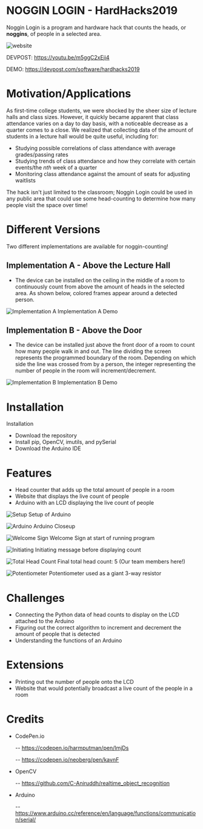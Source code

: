 # NOGGIN LOGIN - HardHacks2019
Noggin Login is a program and hardware hack that counts the heads, or __noggins__, of people in a selected area.

![website](media/noggin-login.png)

DEVPOST: https://youtu.be/m5ggC2xEji4

DEMO: https://devpost.com/software/hardhacks2019

# Motivation/Applications
As first-time college students, we were shocked by the sheer size of lecture halls and class sizes. However, it quickly became apparent that class attendance varies on a day to day basis, with a noticeable decrease as a quarter comes to a close. We realized that collecting data of the amount of students in a lecture hall would be quite useful, including for:
- Studying possible correlations of class attendance with average grades/passing rates
- Studying trends of class attendance and how they correlate with certain events/the _nth_ week of a quarter
- Monitoring class attendance against the amount of seats for adjusting waitlists

The hack isn't just limited to the classroom; Noggin Login could be used in any public area that could use some head-counting to determine how many people visit the space over time!

# Different Versions
Two different implementations are available for noggin-counting!

## Implementation A - Above the Lecture Hall
- The device can be installed on the ceiling in the middle of a room to continuously count from above the amount of heads in the selected area. As shown below, colored frames appear around a detected person.

![Implementation A](media/ImplementationA.jpg)
Implementation A Demo

## Implementation B - Above the Door
- The device can be installed just above the front door of a room to count how many people walk in and out. The line dividing the screen represents the programmed boundary of the room. Depending on which side the line was crossed from by a person, the integer representing the number of people 
in the room will increment/decrement.

![Implementation B](media/ImplementationB2.jpg)
Implementation B Demo

# Installation
Installation
- Download the repository
- Install pip, OpenCV, imutils, and pySerial
- Download the Arduino IDE

# Features
- Head counter that adds up the total amount of people in a room
- Website that displays the live count of people
- Arduino with an LCD displaying the live count of people

![Setup](media/Setup.jpg)
Setup of Arduino

![Arduino](media/Arduino.jpg)
Arduino Closeup

![Welcome Sign](media/WelcomeSign.jpg)
Welcome Sign at start of running program

![Initiating](media/Initiating.jpg)
Initiating message before displaying count

![Total Head Count](media/TotalHeadCount.jpg)
Final total head count: 5 (Our team members here!)

![Potentiometer](media/Potentiometer10K.jpg)
Potentiometer used as a giant 3-way resistor

# Challenges
- Connecting the Python data of head counts to display on the LCD attached to the Arduino
- Figuring out the correct algorithm to increment and decrement the amount of people that is detected
- Understanding the functions of an Arduino

# Extensions
- Printing out the number of people onto the LCD
- Website that would potentially broadcast a live count of the people in a room

# Credits
- CodePen.io
  
  -- https://codepen.io/harmputman/pen/ImjDs
  
  -- https://codepen.io/neoberg/pen/kavnF

- OpenCV
  
  -- https://github.com/C-Aniruddh/realtime_object_recognition
  
- Arduino
  
  -- https://www.arduino.cc/reference/en/language/functions/communication/serial/
  

